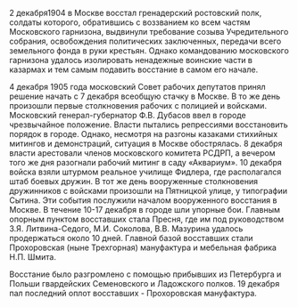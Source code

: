 2 декабря1904 в Москве восстал гренадерский ростовский полк, солдаты которого, обратившись с воззванием ко всем частям Московского гарнизона, выдвинули требование созыва Учредительного собрания, освобождения политических заключенных, передачи всего земельного фонда в руки крестьян. Однако командованию московского гарнизона удалось изолировать ненадежные воинские части в казармах и тем самым подавить восстание в самом его начале.

4 декабря 1905 года московский Совет рабочих депутатов принял решение начать с 7 декабря всеобщую стачку в Москве. В то же день произошли первые столкновения рабочих с полицией и войсками. Московский генерал-губернатор Ф.В. Дубасов ввел в городе чрезвычайное положение. Власти пытались репрессиями восстановить порядок в городе. Однако, несмотря на разгоны казаками стихийных митингов и демонстраций, ситуация в Москве обострялась. 8 декабря власти арестовали членов московского комитета РСДРП, а вечером того же дня разогнали рабочий митинг в саду «Аквариум». 10 декабря войска взяли штурмом реальное училище Фидлера, где располагался штаб боевых дружин. В тот же день вооруженные столкновения дружинников с войсками произошли на Пятницкой улице, у типографии Сытина. Эти события послужили началом вооруженного восстания в Москве. В течение 10-17 декабря в городе шли упорные бои. Главным опорным пунктом восставших стала Пресня, где им под руководством З.Я. Литвина-Седого, М.И. Соколова, В.В. Мазурина удалось продержаться около 10 дней. Главной базой восставших стали Прохоровская (ныне Трехгорная) мануфактура и мебельная фабрика Н.П. Шмита.

Восстание было разгромлено с помощью прибывших из Петербурга и Польши гвардейских Семеновского и Ладожского полков. 19 декабря пал последний оплот восставших - Прохоровская мануфактура.